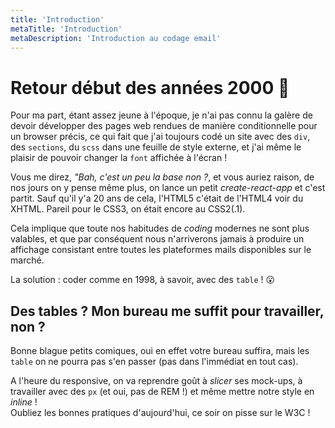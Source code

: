 ```yaml
---
title: 'Introduction'
metaTitle: 'Introduction'
metaDescription: 'Introduction au codage email'
---
```


# Retour début des années 2000 📠

Pour ma part, étant assez jeune à l'époque, je n'ai pas connu la galère de devoir développer des pages web rendues de manière conditionnelle pour un browser précis, ce qui fait que j'ai toujours codé un site avec des `div`, des `sections`, du `scss` dans une feuille de style externe, et j'ai même le plaisir de pouvoir changer la `font` affichée à l'écran !

Vous me direz, _"Bah, c'est un peu la base non ?_, et vous auriez raison, de nos jours on y pense même plus, on lance un petit _create-react-app_ et c'est partit.
Sauf qu'il y'a 20 ans de cela, l'HTML5 c'était de l'HTML4 voir du XHTML. Pareil pour le CSS3, on était encore au CSS2(.1).

Cela implique que toute nos habitudes de _coding_ modernes ne sont plus valables, et que par conséquent nous n'arriverons jamais à produire un affichage consistant entre toutes les plateformes mails disponibles sur le marché.

La solution : coder comme en 1998, à savoir, avec des `table` ! 😮

## Des tables ? Mon bureau me suffit pour travailler, non ?

Bonne blague petits comiques, oui en effet votre bureau suffira, mais les `table` on ne pourra pas s'en passer (pas dans l'immédiat en tout cas).

A l'heure du responsive, on va reprendre goût à _slicer_ ses mock-ups, à travailler avec des `px` (et oui, pas de REM !) et même mettre notre style en _inline_ !  
Oubliez les bonnes pratiques d'aujourd'hui, ce soir on pisse sur le W3C !

